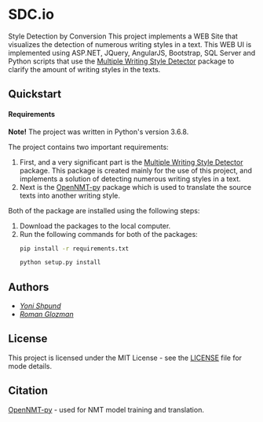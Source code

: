 # SDC<span>.io</span>
Style Detection by Conversion
This project implements a WEB Site that visualizes the detection of numerous writing styles in a text. This WEB UI is implemented using ASP<span>.NET</span>, JQuery, AngularJS, Bootstrap, SQL Server and Python scripts that use the [Multiple Writing Style Detector](https://github.com/romanglo/multiple-writing-style-detector) package to clarify the amount of writing styles in the texts.

## Quickstart

#### Requirements
**Note!** The project was written in Python's version 3.6.8.

The project contains two important requirements:
1. First, and a very significant part is the [Multiple Writing Style Detector](https://github.com/romanglo/multiple-writing-style-detector) package. This package is created mainly for the use of this project, and implements a solution of detecting numerous writing styles in a text.
1. Next is the [OpenNMT-py](https://github.com/OpenNMT/OpenNMT-py) package which is used to translate the source texts into another writing style.

Both of the package are installed using the following steps:
1. Download the packages to the local computer.
1. Run the following commands for both of the packages: 
    ```bash
    pip install -r requirements.txt
    ```
    ```bash
    python setup.py install
    ```

## Authors
* *[Yoni Shpund](https://github.com/YoniShpund)*
* *[Roman Glozman](https://github.com/romanglo)*

## License
This project is licensed under the MIT License - see the [LICENSE](LICENSE) file for mode details.

## Citation
[OpenNMT-py](https://github.com/OpenNMT/OpenNMT-py) - used for NMT model training and translation.
